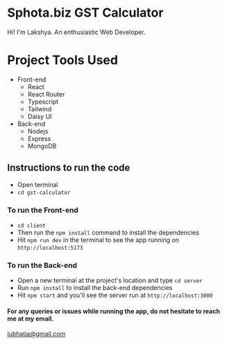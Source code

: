 # Sphota.biz GST Calculator

Hi! I'm Lakshya. An enthusiastic Web Developer.

# Project Tools Used

- Front-end
  - React
  - React Router
  - Typescript
  - Tailwind
  - Daisy UI
- Back-end
  - Nodejs
  - Express
  - MongoDB

## Instructions to run the code

- Open terminal
- `cd gst-calculator`

### To run the Front-end

- `cd client`
- Then run the `npm install` command to install the dependencies
- Hit `npm run dev` in the terminal to see the app running on `http://localhost:5173`

### To run the Back-end

- Open a new terminal at the project's location and type `cd server`
- Run `npm install` to install the back-end dependencies
- Hit `npm start` and you'll see the server run at `http://localhost:3000`

#### For any queries or issues while running the app, do not hesitate to reach me at my email.

[lubhatia@gmail.com](mailto:lubhatia@gmail.com)
